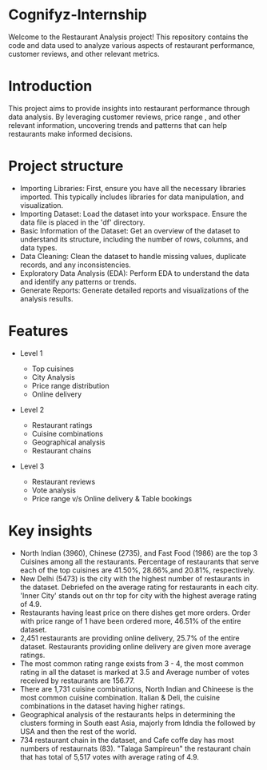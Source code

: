 # Cognifyz-Internship

Welcome to the Restaurant Analysis project! This repository contains the code and data used to analyze various aspects of restaurant performance, customer reviews, and other relevant metrics.

# Introduction
This project aims to provide insights into restaurant performance through data analysis. By leveraging customer reviews, price range , and other relevant information, uncovering trends and patterns that can help restaurants make informed decisions.

# Project structure
* Importing Libraries: First, ensure you have all the necessary libraries imported. This typically includes libraries for data manipulation, and visualization.
* Importing Dataset: Load the dataset into your workspace. Ensure the data file is placed in the 'df' directory.
* Basic Information of the Dataset: Get an overview of the dataset to understand its structure, including the number of rows, columns, and data types.
* Data Cleaning: Clean the dataset to handle missing values, duplicate records, and any inconsistencies.
* Exploratory Data Analysis (EDA): Perform EDA to understand the data and identify any patterns or trends.
* Generate Reports: Generate detailed reports and visualizations of the analysis results.
# Features
  * Level 1
    
     * Top cuisines
     * City Analysis
     * Price range distribution
     * Online delivery
 * Level 2

    * Restaurant ratings
    * Cuisine combinations
    * Geographical analysis
    * Restaurant chains
* Level 3

  * Restaurant reviews
  * Vote analysis
  * Price range v/s Online delivery & Table bookings
# Key insights
* North Indian (3960), Chinese (2735), and Fast Food (1986) are the top 3 Cuisines among all the restaurants. Percentage of restaurants that serve each of the top cuisines 
  are 41.50%, 28.66%,and 20.81%, respectively.
* New Delhi (5473) is the city with the highest number of restaurants in the dataset. Debriefed on the average rating for restaurants in each city. 'Inner City' stands out on thr top for 
  city with the highest average rating of 4.9.
* Restaurants having least price on there dishes get more orders. Order with price range of 1 have been ordered more, 46.51% of the entire dataset.
* 2,451 restaurants are providing online delivery, 25.7% of the entire dataset. Restaurants providing online delivery are given more average ratings.
* The most common rating range exists from 3 - 4, the most common rating in all the dataset is marked at 3.5 and Average number of votes received by restaurants are 156.77.
* There are 1,731 cuisine combinations, North Indian and Chineese is the most common cuisine combination. Italian & Deli, the cuisine combinations in the dataset having higher ratings.
* Geographical analysis of the restaurants helps in determining the clusters forming in South east Asia, majorly from Idndia the followed by USA and then the rest of the world.
* 734 restaurant chain in the dataset, and Cafe coffe day has most numbers of restaurnats (83). "Talaga Sampireun" the restaurant chain that has total of 5,517 votes with average rating 
 of 4.9.
